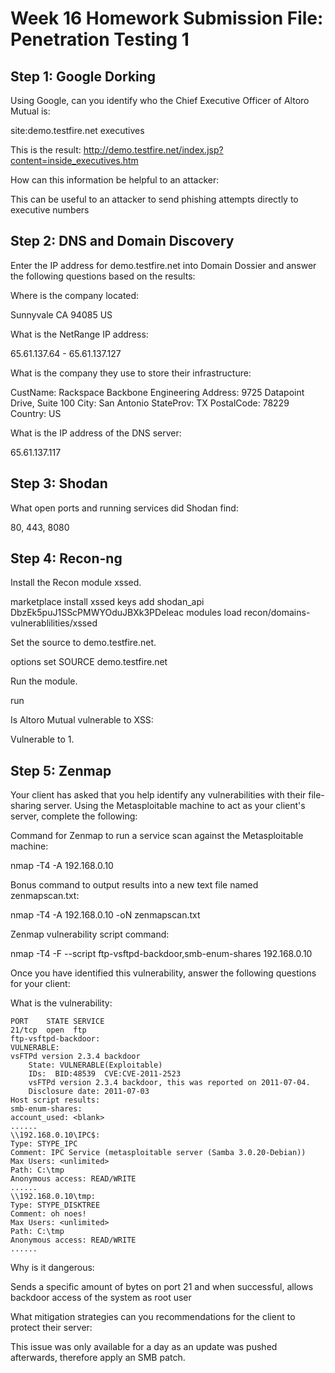 # Week 16 Homework Submission File: Penetration Testing 1

## Step 1: Google Dorking

Using Google, can you identify who the Chief Executive Officer of Altoro Mutual is:

site:demo.testfire.net executives

This is the result: http://demo.testfire.net/index.jsp?content=inside_executives.htm

How can this information be helpful to an attacker:

This can be useful to an attacker to send phishing attempts directly to executive numbers


## Step 2: DNS and Domain Discovery
Enter the IP address for demo.testfire.net into Domain Dossier and answer the following questions based on the results:


Where is the company located:

Sunnyvale CA 94085 US

What is the NetRange IP address:

65.61.137.64 - 65.61.137.127

What is the company they use to store their infrastructure:

CustName:       Rackspace Backbone Engineering
Address:        9725 Datapoint Drive, Suite 100
City:           San Antonio
StateProv:      TX
PostalCode:     78229
Country:        US


What is the IP address of the DNS server:

65.61.137.117


## Step 3: Shodan

What open ports and running services did Shodan find:

80, 443, 8080

## Step 4: Recon-ng

Install the Recon module xssed.

marketplace install xssed
keys add shodan_api DbzEk5puJ1SScPMWYOduJBXk3PDeIeac
modules load recon/domains-vulnerablilities/xssed

Set the source to demo.testfire.net.

options set SOURCE demo.testfire.net

Run the module.

run

Is Altoro Mutual vulnerable to XSS:

Vulnerable to 1.

## Step 5: Zenmap
Your client has asked that you help identify any vulnerabilities with their file-sharing server. Using the Metasploitable machine to act as your client's server, complete the following:


Command for Zenmap to run a service scan against the Metasploitable machine:

nmap -T4 -A 192.168.0.10

Bonus command to output results into a new text file named zenmapscan.txt:

nmap -T4 -A 192.168.0.10 -oN zenmapscan.txt

Zenmap vulnerability script command:

nmap -T4 -F --script ftp-vsftpd-backdoor,smb-enum-shares 192.168.0.10

Once you have identified this vulnerability, answer the following questions for your client:


What is the vulnerability:

	PORT    STATE SERVICE
	21/tcp  open  ftp
  	ftp-vsftpd-backdoor:
	VULNERABLE:
	vsFTPd version 2.3.4 backdoor 
      	State: VULNERABLE(Exploitable)
      	IDs:  BID:48539  CVE:CVE-2011-2523
        vsFTPd version 2.3.4 backdoor, this was reported on 2011-07-04.
      	Disclosure date: 2011-07-03
	Host script results:
  	smb-enum-shares:
	account_used: <blank>
	......
	\\192.168.0.10\IPC$:
	Type: STYPE_IPC
	Comment: IPC Service (metasploitable server (Samba 3.0.20-Debian))
	Max Users: <unlimited>
	Path: C:\tmp
	Anonymous access: READ/WRITE
	......
	\\192.168.0.10\tmp:
	Type: STYPE_DISKTREE
	Comment: oh noes!
	Max Users: <unlimited>
	Path: C:\tmp
	Anonymous access: READ/WRITE
  	......

Why is it dangerous:

Sends a specific amount of bytes on port 21 and when successful, allows backdoor access of the system as root user

What mitigation strategies can you recommendations for the client to protect their server:

  This issue was only available for a day as an update was pushed afterwards, therefore apply an SMB patch.
 
